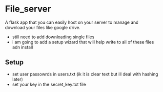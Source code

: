 # File_server
A flask app that you can easily host on your server to manage and download your files like google drive. 
- still need to add downloading single files
- i am going to add a setup wizard that will help write to all of these files adn install

## Setup
- set user passowrds in users.txt (ik it is clear text but ill deal with hashing later)
- set your key in the secret_key.txt file

